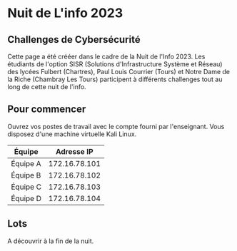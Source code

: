 # Nuit de L'info 2023

## Challenges de Cybersécurité

Cette page a été crééer dans le cadre de la Nuit de l'Info 2023.
Les étudiants de l'option SISR (Solutions d'Infrastructure Système et Réseau) des lycées Fulbert (Chartres), Paul Louis Courrier (Tours) et Notre Dame de la Riche (Chambray Les Tours) participent à différents challenges tout au long de cette nuit de l'info.

## Pour commencer

Ouvrez vos postes de travail avec le compte fourni par l'enseignant.
Vous disposez d'une machine virtuelle Kali Linux.

| Équipe      | Adresse IP    |
|-------------|---------------|
| Équipe A    | 172.16.78.101  |
| Équipe B    | 172.16.78.102   |
| Équipe C    | 172.16.78.103   |
| Équipe D    | 172.16.78.104  |


## Lots

A découvrir à la fin de la nuit.
